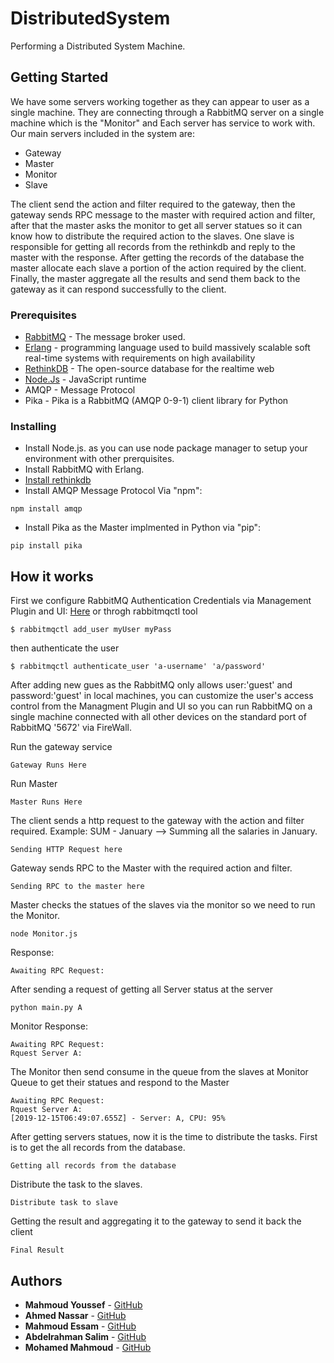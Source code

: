 # DistributedSystem
Performing a Distributed System Machine.

## Getting Started
We have some servers working together as they can appear to user as a single machine. They are connecting through a RabbitMQ server on a single machine which is the "Monitor" and Each server has service to work with. Our main servers included in the system are:
* Gateway
* Master
* Monitor
* Slave

The client send the action and filter required to the gateway, then the gateway sends RPC message to the master with required action and filter, after that the master asks the monitor to get all server statues so it can know how to distribute the required action to the slaves. One slave is responsible for getting all records from the rethinkdb and reply to the master with the response. After getting the records of the database the master allocate each slave a portion of the action required by the client. Finally, the master aggregate all the results and send them back to the gateway as it can respond successfully to the client.
### Prerequisites
* [RabbitMQ](https://www.rabbitmq.com) - The message broker used.
* [Erlang](https://www.erlang.org) - programming language used to build massively scalable soft real-time systems with requirements on high availability
* [RethinkDB](https://rethinkdb.com) - The open-source database for the realtime web
* [Node.Js](https://nodejs.org/en/) - JavaScript runtime
* AMQP - Message Protocol
* Pika - Pika is a RabbitMQ (AMQP 0-9-1) client library for Python

### Installing
* Install Node.js. as you can use node package manager to setup your environment with other prerquisites.
* Install RabbitMQ with Erlang.
* [Install rethinkdb](https://rethinkdb.com/docs/install/windows/)
* Install AMQP Message Protocol Via "npm":
```
npm install amqp
```
* Install  Pika as the Master implmented in Python via "pip":
```
pip install pika
```
## How it works
First we configure RabbitMQ Authentication Credentials via Management Plugin and UI: [Here](https://www.thegeekstuff.com/2013/10/enable-rabbitmq-management-plugin/)
or throgh rabbitmqctl tool 
```
$ rabbitmqctl add_user myUser myPass
```
then authenticate the user
```
$ rabbitmqctl authenticate_user 'a-username' 'a/password'
```
After adding new gues as the RabbitMQ only allows user:'guest' and password:'guest' in local machines, you can customize the user's access control from the Managment Plugin and UI so you can run RabbitMQ on a single machine connected with all other devices on the standard port of RabbitMQ '5672' via FireWall.

Run the gateway service
```
Gateway Runs Here
```
Run Master
```
Master Runs Here
```
The client sends a http request to the gateway with the action and filter required.
Example: SUM - January --> Summing all the salaries in January.
```
Sending HTTP Request here
```
Gateway sends RPC to the Master with the required action and filter.
```
Sending RPC to the master here
```
Master checks the statues of the slaves via the monitor so we need to run the Monitor.
```
node Monitor.js
```
Response:
```
Awaiting RPC Request:
```
After sending a request of getting all Server status at the server
```
python main.py A
```
Monitor Response:
```
Awaiting RPC Request:
Rquest Server A:
```
The Monitor then send consume in the queue from the slaves at Monitor Queue to get their statues and respond to the Master
```
Awaiting RPC Request:
Rquest Server A:
[2019-12-15T06:49:07.655Z] - Server: A, CPU: 95%
```
After getting servers statues, now it is the time to distribute the tasks. First is to get the all records from the database.
```
Getting all records from the database
```
Distribute the task to the slaves.
```
Distribute task to slave
```
Getting the result and aggregating it to the gateway to send it back the client
```
Final Result
```

## Authors

* **Mahmoud Youssef** - [GitHub](https://github.com/MahmoudYoussef97)
* **Ahmed Nassar** - [GitHub](https://github.com/AhmdNassar)
* **Mahmoud Essam** - [GitHub](https://github.com/MahmoudEssam1456)
* **Abdelrahman Salim** - [GitHub](https://github.com/AbdElrahmanMSalim)
* **Mohamed Mahmoud** - [GitHub](https://github.com/MohamedMahmoudHassan)
